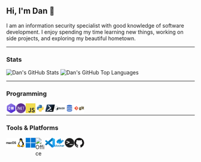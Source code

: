 ## Hi, I'm Dan 👋

I am an information security specialist with good knowledge of software development. I enjoy spending my time learning new things, working on side projects, and exploring my beautiful hometown.

---

### Stats

<p float="left">
  <img alt="Dan's GitHub Stats" src="https://github-readme-stats.vercel.app/api?username=dan-koller&show_icons=true&hide_border=true&theme=transparent" height=165px />
  <img alt="Dan's GitHub Top Languages" src="https://github-readme-stats.vercel.app/api/top-langs/?username=dan-koller&hide_border=true&layout=compact&theme=transparent" height=165px />
</p>

---

### Programming

<!-- Languages -->
<img align="left" alt="C#" width="26px" src="https://raw.githubusercontent.com/github/explore/main/topics/csharp/csharp.png" />
<img align="left" alt=".NET" width="26px" src="https://raw.githubusercontent.com/github/explore/main/topics/dotnet/dotnet.png" />

<img align="left" alt="JavaScript" width="26px" src="https://raw.githubusercontent.com/github/explore/main/topics/javascript/javascript.png" />
<img align="left" alt="Python" width="26px" src="https://raw.githubusercontent.com/github/explore/main/topics/python/python.png" />

<img align="left" alt="PowerShell" width="26px" src="https://raw.githubusercontent.com/github/explore/main/topics/powershell/powershell.png" />
<img align="left" alt="Bash" width="26px" src="https://raw.githubusercontent.com/github/explore/main/topics/bash/bash.png" />
<img align="left" alt="SQL" width="26px" src="https://raw.githubusercontent.com/github/explore/main/topics/sql/sql.png" />

<!-- Productivity -->
<img align="left" alt="Git" width="26px" src="https://raw.githubusercontent.com/github/explore/main/topics/git/git.png" />
<br />

---

### Tools & Platforms

<!-- Platforms -->
<img align="left" alt="MacOS" width="26px" src="https://raw.githubusercontent.com/github/explore/main/topics/macos/macos.png" />
<img align="left" alt="Linux" width="26px" src="https://raw.githubusercontent.com/github/explore/main/topics/linux/linux.png" />
<img align="left" alt="Windows" width="26px" src="https://raw.githubusercontent.com/github/explore/main/topics/windows/windows.png" />

<!-- Productivity -->
<img align="left" alt="Office" width="26px" src="https://upload.wikimedia.org/wikipedia/commons/6/65/Microsoft_Office_logo_%282013%E2%80%932019%29.png" />

<!-- Development -->
<img align="left" alt="Visual Studio Code" width="26px" src="https://raw.githubusercontent.com/github/explore/main/topics/visual-studio-code/visual-studio-code.png" />
<img align="left" alt="Docker" width="26px" src="https://raw.githubusercontent.com/github/explore/main/topics/docker/docker.png" />
<img align="left" alt="Terminal" width="26px" src="https://raw.githubusercontent.com/github/explore/main/topics/terminal/terminal.png" />
<img align="left" alt="GitHub" width="26px" src="https://raw.githubusercontent.com/github/explore/main/topics/github/github.png" />

<br />
